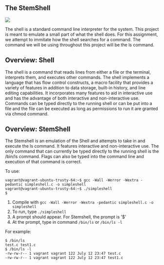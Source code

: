 ## The StemShell

<img src="https://gdcf-0916001bcltd.netdna-ssl.com/wp-content/uploads/2016/08/STEM-illustration.jpg?x18098">

The shell is a standard command line interpreter for the system. This project is meant to emulate a small part of what the shell does. For this assignment, we attempt to immitate how the shell searches for a command. The command we will be using throughout this project will be the ls command.

## Overview: Shell

The shell is a command that reads lines from either a file or the terminal, interprets them, and executes other commands. The shell implements a language that has flow control constructs, a macro facility that provides a variety of features in addition to data storage, built-in history, and line editing capabilities. It incorporates many features to aid in interactive use and has the advantage of both interactive and non-interactive use. Commands can be typed directly to the running shell or can be put into a file and the file can be executed as long as permissions to run it are granted via chmod command.

## Overview: StemShell

The Stemshell is an emulation of the Shell and attempts to take in and execute the ls command. It features interactive and non-interactive use. The only command that can currently be typed directly to the running shell is the /bin/ls command. Flags can also be typed into the command line and execution of that command is correct. 

To use:

```
vagrant@vagrant-ubuntu-trusty-64:~$ gcc -Wall -Werror -Wextra -pedantic simpleshell.c -o simpleshell
vagrant@vagrant-ubuntu-trusty-64:~$ ./simpleshell
$ 
```
1. Compile with `gcc -Wall -Werror -Wextra -pedantic simpleshell.c -o simpleshell`
2. To run, type `./simpleshell`
3. A prompt should appear. For Stemshell, the prompt is '$'
4. At the prompt, type in command `/bin/ls` or `/bin/ls -l`

For example:

```
$ /bin/ls
test.c test1.c
$ /bin/ls -l
-rw-rw-r-- 1 vagrant vagrant 122 July 12 23:47 test.c
-rw-rw-r-- 1 vagrant vagrant 122 July 12 23:47 test1.c
```
